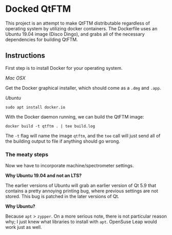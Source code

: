# Docked QtFTM

This project is an attempt to make QtFTM distributable regardless of operating
system by utilizing docker containers. The Dockerfile uses an Ubuntu 19.04 image
(Disco Dingo), and grabs all of the necessary dependencies for building QtFTM.

## Instructions

First step is to install Docker for your operating system.

_Mac OSX_

Get the Docker graphical installer, which should come as a `.dmg` and `.app`.

_Ubuntu_

```
sudo apt install docker.io
```

With the Docker daemon running, we can build the QtFTM image:

```
docker build -t qtftm . | tee build.log
```

The `-t` flag will name the image `qtftm`, and the `tee` call will just send
all of the building output to file if anything should go wrong.

### The meaty steps

Now we have to incorporate machine/spectrometer settings.

__Why Ubuntu 19.04 and not an LTS?__

The earlier versions of Ubuntu will grab an earlier version of Qt 5.9 that
contains a pretty annoying printing bug, where previous settings are not stored.
This bug is patched in the later versions of Qt.

__Why Ubuntu?__

Because `apt` > `zypper`. On a more serious note, there is not particular reason
why; I just knew what libraries to install with `apt`. OpenSuse Leap would work
just as well.


